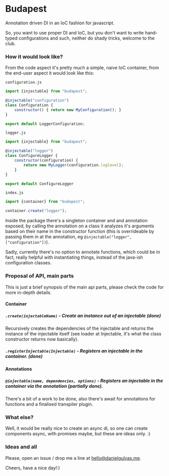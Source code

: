 # Budapest
Annotation driven DI in an IoC fashion for javascript.

So, you want to use proper DI and IoC, but you don't want to write hand-typed configurations and such, neither do shady tricks, welcome to the club.

### How it would look like?
From the code aspect it's pretty much a simple, naive IoC container, from the end-user aspect it would look like this:

`configuration.js`
```javascript
import {injectable} from "budapest";

@injectable("configuration")
class Configuration {
    constructor() { return new MyConfiguration(); }
}

export default LoggerConfiguration;
```

`logger.js`
```javascript
import {injectable} from "budapest";

@injectable("logger")
class ConfigureLogger {
    constructor(configuration) { 
        return new MyLogger(configuration.loglevel);
    }
}

export default ConfigureLogger
```

`index.js`
```javascript
import {container} from "budapest";

container.create("logger");
```

Inside the package there's a singleton container and and annotation exposed,
by calling the annotation on a class it analyzes it's arguments
based on their name in the constructor function (this is overrideable by passing them
in at the annotation, eg `@injectable("logger", ["configuration"])`).

Sadly, currently there's no option to annotate functions, which could be in fact,
really helpful with instantiating things, instead of the java-ish configuration classes.

### Proposal of API, main parts

This is just a brief synopsis of the main api parts, please check the code for more in-depth details.

#### Container

##### `.create(injectableName)` - Create an instance out of an injectable (done)
Recursively creates the dependencies of the injectable and returns the instance of the injectable itself (see loader at Injectable, it's what the class constructor returns now basically).

##### `.registerInjectable(Injectable)` - Registers an injectable in the container. (done)

#### Annotations

##### `@injectable(name, dependencies, options)` - Registers an injectable in the container via the annotation (partially done).
There's a bit of a work to be done, also there's await for annotations for functions and a finalised transpiler plugin.


### What else?

Well, it would be really nice to create an async di, so one can create components async,
with promises maybe, but these are ideas only. :)

### Ideas and all
Please, open an issue / drop me a line at [hello@danielgulyas.me](hello@danielgulyas.me).

Cheers, have a nice day!:)